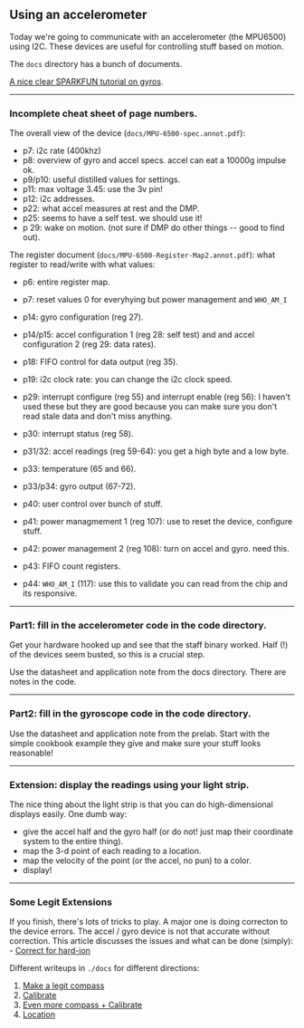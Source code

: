 ## Using an accelerometer

Today we're going to communicate with an accelerometer (the  MPU6500)
using I2C.   These devices are useful for controlling stuff based
on motion.

The `docs` directory has a bunch of documents.

[A nice clear SPARKFUN tutorial on gyros](https://learn.sparkfun.com/tutorials/gyroscope/all).

---------------------------------------------------------------------------
### Incomplete cheat sheet of page numbers.

The overall view of the device (`docs/MPU-6500-spec.annot.pdf`): 
  - p7: i2c rate (400khz)
  - p8: overview of gyro and accel specs.  accel can eat a 10000g impulse ok.
  - p9/p10: useful distilled values for settings.
  - p11: max voltage 3.45: use the 3v pin!
  - p12: i2c addresses.
  - p22: what accel measures at rest and the DMP.
  - p25: seems to have a self test.  we should use it!
  - p 29: wake on motion.  (not sure if DMP do other things -- good to find out).
  

The register document (`docs/MPU-6500-Register-Map2.annot.pdf`): 
what register to read/write with what values:

  - p6: entire register map.
  - p7: reset values 0 for everyhying but power management and `WHO_AM_I`
  - p14: gyro configuration (reg 27).
  - p14/p15: accel configuration 1 (reg 28: self test) 
        and and accel configuration 2 (reg 29: data rates).
  - p18: FIFO control for data output (reg 35).
  - p19: i2c clock rate: you can change the i2c clock speed.
  - p29: interrupt configure (reg 55) and interrupt enable (reg 56): I haven't
    used these but they are good because you can make sure you don't read
    stale data and don't miss anything.
  - p30: interrupt status (reg 58).
  - p31/32: accel readings (reg 59-64): you get a high byte and a low byte.
  - p33: temperature (65 and 66).

  - p33/p34: gyro output (67-72).
  - p40: user control over bunch of stuff.
  - p41: power managmement 1 (reg 107): use to reset the device, configure stuff.
  - p42: power management 2 (reg 108): turn on accel and gyro.  need this.
  - p43: FIFO count registers.
  - p44: `WHO_AM_I` (117): use this to validate you can read from the chip and its
    responsive.
    
  

---------------------------------------------------------------------------
### Part1: fill in the accelerometer code in the code directory.

Get your hardware hooked up and see that the staff binary worked.
Half (!) of the devices seem busted, so this is a crucial step.

Use the datasheet and application note from the docs directory.
There are notes in the code.

---------------------------------------------------------------------------
### Part2: fill in the gyroscope code in the code directory.

Use the datasheet and application note from the prelab.  Start with
the simple cookbook example they give and make sure your stuff looks
reasonable!

---------------------------------------------------------------------------
### Extension: display the readings using your light strip.

The nice thing about the light strip is that you can do high-dimensional displays easily.
One dumb way:
   - give the accel half and the gyro half (or do not!  just map their coordinate system
     to the entire thing).
   - map the 3-d point of each reading to a location.
   - map the velocity of the point (or the accel, no pun) to a color.
   - display!

---------------------------------------------------------------------------
### Some Legit Extensions

If you finish, there's lots of tricks to play.  A major one is doing correcton to 
the device errors.  The accel / gyro device is not that accurate without correction.  This 
article discusses the issues and what can be done (simply):
    - [Correct for hard-ion](https://www.fierceelectronics.com/components/compensating-for-tilt-hard-iron-and-soft-iron-effects)

Different writeups in `./docs` for different directions:
   1. [Make a legit compass](./docs/AN203_Compass_Heading_Using_Magnetometers.pdf)
   2. [Calibrate](./docs/AN4246.pdf)
   3. [Even more compass + Calibrate](./docs/AN4248.pdf)
   4. [Location](./docs/madgewick-estimate.pdf)
